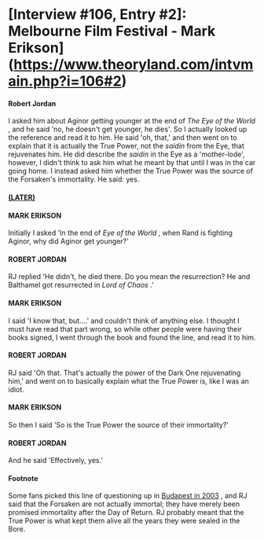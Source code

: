 # [Interview #106, Entry #2]: Melbourne Film Festival - Mark Erikson](https://www.theoryland.com/intvmain.php?i=106#2)

#### Robert Jordan

I asked him about Aginor getting younger at the end of
*The Eye of the World*
, and he said 'no, he doesn't get younger, he dies'. So I actually looked up the reference and read it to him. He said 'oh, that,' and then went on to explain that it is actually the True Power, not the
*saidin*
from the Eye, that rejuvenates him. He did describe the
*saidin*
in the Eye as a 'mother-lode', however, I didn't think to ask him what he meant by that until I was in the car going home. I instead asked him whether the True Power was the source of the Forsaken's immortality. He said: yes.

#### [(LATER)](http://groups.google.com/group/rec.arts.sf.written.robert-jordan/msg/923a91f2609ecc0d)

  

#### MARK ERIKSON

Initially I asked 'In the end of
*Eye of the World*
, when Rand is fighting Aginor, why did Aginor get younger?'

#### ROBERT JORDAN

RJ replied 'He didn't, he died there. Do you mean the resurrection? He and Balthamel got resurrected in
*Lord of Chaos*
.'

#### MARK ERIKSON

I said 'I know that, but....' and couldn't think of anything else. I thought I must have read that part wrong, so while other people were having their books signed, I went through the book and found the line, and read it to him.

#### ROBERT JORDAN

RJ said 'Oh that. That's actually the power of the Dark One rejuvenating him,' and went on to basically explain what the True Power is, like I was an idiot.

#### MARK ERIKSON

So then I said 'So is the True Power the source of their immortality?'

#### ROBERT JORDAN

And he said 'Effectively, yes.'

#### Footnote

Some fans picked this line of questioning up in
[Budapest in 2003](http://www.theoryland.com/intvmain.php?i=183)
, and RJ said that the Forsaken are not actually immortal; they have merely been promised immortality after the Day of Return. RJ probably meant that the True Power is what kept them alive all the years they were sealed in the Bore.

